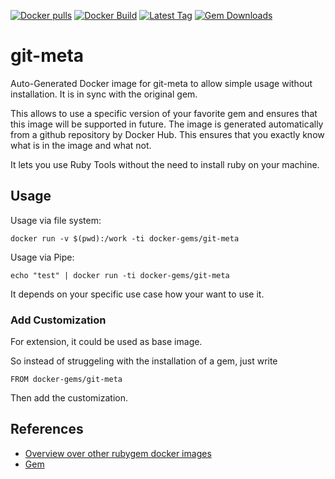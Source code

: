 [![Docker pulls](https://img.shields.io/docker/pulls/rubygem/git-meta.svg)](https://hub.docker.com/r/rubygem/git-meta/)
[![Docker Build](https://img.shields.io/docker/automated/rubygem/git-meta.svg)](https://hub.docker.com/r/rubygem/git-meta/)
[![Latest Tag](https://img.shields.io/github/tag/docker-rubygem/git-meta.svg)](https://hub.docker.com/r/rubygem/git-meta/)
[![Gem Downloads](https://img.shields.io/gem/dt/git-meta.svg)](https://rubygems.org/gems/git-meta/)
# git-meta

Auto-Generated Docker image for git-meta to allow simple usage without installation.
It is in sync with the original gem.

This allows to use a specific version of your favorite gem and ensures that this image will be supported in future.
The image is generated automatically from a github repository by Docker Hub.
This ensures that you exactly know what is in the image and what not.

It lets you use Ruby Tools without the need to install ruby on your machine.

## Usage

Usage via file system:

`docker run -v $(pwd):/work -ti docker-gems/git-meta`

Usage via Pipe:

`echo "test" | docker run -ti docker-gems/git-meta`

It depends on your specific use case how your want to use it.

### Add Customization

For extension, it could be used as base image.

So instead of struggeling with the installation of a gem, just write

`FROM docker-gems/git-meta`

Then add the customization.

## References

 - [Overview over other rubygem docker images](https://github.com/thinkbot/docker-rubygem)
 - [Gem](https://rubygems.org/gems/git-meta/)
